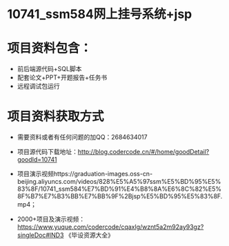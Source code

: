 # 10741_ssm584网上挂号系统+jsp
  
# 项目资料包含：
* 前后端源代码+SQL脚本
* 配套论文+PPT+开题报告+任务书
* 远程调试包运行

# 项目资料获取方式
* 需要资料或者有任何问题的加QQ：2684634017

* 项目源代码下载地址：http://blog.codercode.cn/#/home/goodDetail?goodId=10741

* 项目演示视频https://graduation-images.oss-cn-beijing.aliyuncs.com/videos/828%E5%A5%97ssm%E5%BD%95%E5%83%8F/10741_ssm584%E7%BD%91%E4%B8%8A%E6%8C%82%E5%8F%B7%E7%B3%BB%E7%BB%9F%2Bjsp%E5%BD%95%E5%83%8F.mp4；


* 2000+项目及演示视频：https://www.yuque.com/codercode/cqaxlg/wznt5a2m92ay93gz?singleDoc#lND3 《毕设资源大全》




